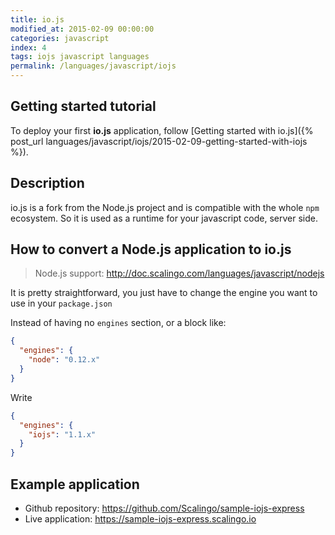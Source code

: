 ```yaml
---
title: io.js
modified_at: 2015-02-09 00:00:00
categories: javascript
index: 4
tags: iojs javascript languages
permalink: /languages/javascript/iojs
---
```


## Getting started tutorial

To deploy your first __io.js__ application, follow [Getting started with io.js]({% post_url languages/javascript/iojs/2015-02-09-getting-started-with-iojs %}).

## Description

io.js is a fork from the Node.js project and is compatible with
the whole `npm` ecosystem. So it is used as a runtime for your
javascript code, server side.

## How to convert a Node.js application to io.js

> Node.js support: http://doc.scalingo.com/languages/javascript/nodejs

It is pretty straightforward, you just have to change the engine
you want to use in your `package.json`

Instead of having no `engines` section, or a block like:

```json
{
  "engines": {
    "node": "0.12.x"
  }
}
```

Write 

```json
{
  "engines": {
    "iojs": "1.1.x"
  }
}
```

## Example application

* Github repository: https://github.com/Scalingo/sample-iojs-express
* Live application:  https://sample-iojs-express.scalingo.io
